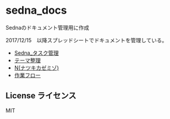 # sedna_docs
Sednaのドキュメント管理用に作成

2017/12/15　以降スプレッドシートでドキュメントを管理している。

* [Sedna_タスク管理](https://docs.google.com/spreadsheets/d/1w9W4hoqAu6IpB3NDFco2QEChG7c-nqG_PMeA12Devko/edit?usp=sharing)
* [テーマ整理](https://docs.google.com/spreadsheets/d/1KIv0g0Si6Iu4HCHLKfSH6VxjEp0nUecnMUJn7HN2zvU/edit?usp=sharing)
* [N(ナツキカゼミゾ)](https://docs.google.com/spreadsheets/d/1nmoA5zcwitd4cdMgtMh2mfDfgS2Clr1NQiik46KmA6o/edit?usp=sharing)
* [作業フロー](https://docs.google.com/presentation/d/1gLOSmgMw4CKVLyQoWX_xRpznKi7cTtODrJ4pYbKbfgk/edit?usp=sharing)
## License ライセンス
MIT

